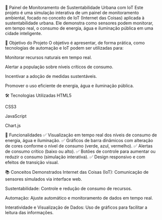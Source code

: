 🌱 Painel de Monitoramento de Sustentabilidade Urbana com IoT
Este projeto é uma simulação interativa de um painel de monitoramento ambiental, focado no conceito de IoT (Internet das Coisas) aplicada à sustentabilidade urbana. Ele demonstra como sensores podem monitorar, em tempo real, o consumo de energia, água e iluminação pública em uma cidade inteligente.

📌 Objetivo do Projeto
O objetivo é apresentar, de forma prática, como tecnologias de automação e IoT podem ser utilizadas para:

Monitorar recursos naturais em tempo real.

Alertar a população sobre níveis críticos de consumo.

Incentivar a adoção de medidas sustentáveis.

Promover o uso eficiente de energia, água e iluminação pública.

🛠️ Tecnologias Utilizadas
HTML5

CSS3

JavaScript 

Chart.js 

🎨 Funcionalidades
✅ Visualização em tempo real dos níveis de consumo de energia, água e iluminação.
✅ Gráficos de barra dinâmicos com alteração de cores conforme o nível de consumo (verde, azul, vermelho).
✅ Alertas de consumo crítico (baixo ou alto).
✅ Botões de controle para aumentar ou reduzir o consumo (simulação interativa).
✅ Design responsivo e com efeitos de transição visual.


📚 Conceitos Demonstrados
Internet das Coisas (IoT): Comunicação de sensores simulados via interface web.

Sustentabilidade: Controle e redução de consumo de recursos.

Automação: Ajuste automático e monitoramento de dados em tempo real.

Interatividade e Visualização de Dados: Uso de gráficos para facilitar a leitura das informações.
